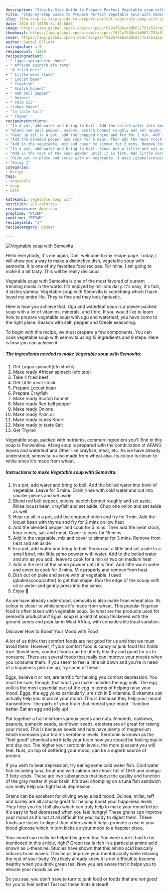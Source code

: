 ```yaml
---
description: "Step-by-Step Guide to Prepare Perfect Vegetable soup with Semovita"
title: "Step-by-Step Guide to Prepare Perfect Vegetable soup with Semovita"
slug: 1954-step-by-step-guide-to-prepare-perfect-vegetable-soup-with-semovita
date: 2020-11-10T05:54:42.683Z
image: https://img-global.cpcdn.com/recipes/f012a7986cd8d587/751x532cq70/vegetable-soup-with-semovita-recipe-main-photo.jpg
thumbnail: https://img-global.cpcdn.com/recipes/f012a7986cd8d587/751x532cq70/vegetable-soup-with-semovita-recipe-main-photo.jpg
cover: https://img-global.cpcdn.com/recipes/f012a7986cd8d587/751x532cq70/vegetable-soup-with-semovita-recipe-main-photo.jpg
author: Daniel Elliott
ratingvalue: 4.5
reviewcount: 42279
recipeingredient:
- " Lagos spinachefo shoko"
- " African spinach efo tete"
- "4 fried beef"
- " Little meat stock"
- " Locust bean"
- " Crayfish"
- " Scotch bonnet"
- " Red bell pepper"
- " Onions"
- " Palm oil"
- "cubes Knorr"
- "to taste Salt"
- " Thyme"
recipeinstructions:
- "In a pot, add water and bring to boil. Add the boiled water into bowl of vegetable. Leave for 5 mins. Drain,rinse with cold water and cut into smaller pieces and set aside"
- "Blend red bell pepper, onions, scotch bonnet roughly and set aside. Rinse locust bean, crayfish and set aside. Chop one onion and set aside as well"
- "Heat up oil in a pot, add the chopped onion and fry for 1 min. Add the locust bean with thyme and fry for 2 mins on low heat"
- "Add the blended pepper and cook for 5 mins. Then add the meat stock, knor cubes, salt and meat. Cover to cook for 15 mins"
- "Add in the vegetable, mix and cover to simmer for 3 mins. Remove from heat and set aside"
- "In a pot, add water and bring to boil. Scoop out a little and set aside.In a small bowl, mix little semo powder with water. Add to the boiled water and stir as you add.. leave to cook for a min or two on medium heat"
- "Add in the rest of the semo powder until it is firm. Add little warm water and cover to cook for 3 mins. Mix properly and remove from heat."
- "Dish out on plate and serve with ur vegetable. I used igbako(scoop/cutter) to get that shape. Rub the edge of the scoop with oil or water and gently press into the semo."
- "Enjoy 🤗"
categories:
- Recipe
tags:
- vegetable
- soup
- with

katakunci: vegetable soup with 
nutrition: 270 calories
recipecuisine: American
preptime: "PT26M"
cooktime: "PT54M"
recipeyield: "1"
recipecategory: Dinner

---
```



![Vegetable soup with Semovita](https://img-global.cpcdn.com/recipes/f012a7986cd8d587/751x532cq70/vegetable-soup-with-semovita-recipe-main-photo.jpg)

Hello everybody, it's me again, Dan, welcome to my recipe page. Today, I will show you a way to make a distinctive dish, vegetable soup with semovita. It is one of my favorites food recipes. For mine, I am going to make it a bit tasty. This will be really delicious.

Vegetable soup with Semovita is one of the most favored of current trending meals in the world. It's enjoyed by millions daily. It's easy, it's fast, it tastes yummy. Vegetable soup with Semovita is something which I have loved my entire life. They're fine and they look fantastic.

Here is how you achieve that. Ugu and waterleaf soup is a power-packed soup with a lot of vitamins, minerals, and fibre. If you would like to learn how to prepare vegetable soup with ugu and waterleaf, you have come to the right place. Season with salt, pepper and Creole seasoning.


To begin with this recipe, we must prepare a few components. You can cook vegetable soup with semovita using 13 ingredients and 9 steps. Here is how you can achieve it.

<!--inarticleads1-->

##### The ingredients needed to make Vegetable soup with Semovita:

1. Get  Lagos spinach(efo shoko)
1. Make ready  African spinach (efo tete)
1. Take 4 fried beef
1. Get  Little meat stock
1. Prepare  Locust bean
1. Prepare  Crayfish
1. Make ready  Scotch bonnet
1. Make ready  Red bell pepper
1. Make ready  Onions
1. Make ready  Palm oil
1. Make ready cubes Knorr
1. Make ready to taste Salt
1. Get  Thyme


Vegetable soup, packed with nutrients, common ingredient you&#39;ll find in this soup is Periwinkles. Afang soup is prepared with the combination of AFANG leaves and waterleaf and Other like crayfish, meat, etc. As we have already understood, semovita is also made from wheat also. Its colour is closer to white since it&#39;s made from wheat. 

<!--inarticleads2-->

##### Instructions to make Vegetable soup with Semovita:

1. In a pot, add water and bring to boil. Add the boiled water into bowl of vegetable. Leave for 5 mins. Drain,rinse with cold water and cut into smaller pieces and set aside
1. Blend red bell pepper, onions, scotch bonnet roughly and set aside. Rinse locust bean, crayfish and set aside. Chop one onion and set aside as well
1. Heat up oil in a pot, add the chopped onion and fry for 1 min. Add the locust bean with thyme and fry for 2 mins on low heat
1. Add the blended pepper and cook for 5 mins. Then add the meat stock, knor cubes, salt and meat. Cover to cook for 15 mins
1. Add in the vegetable, mix and cover to simmer for 3 mins. Remove from heat and set aside
1. In a pot, add water and bring to boil. Scoop out a little and set aside.In a small bowl, mix little semo powder with water. Add to the boiled water and stir as you add.. leave to cook for a min or two on medium heat
1. Add in the rest of the semo powder until it is firm. Add little warm water and cover to cook for 3 mins. Mix properly and remove from heat.
1. Dish out on plate and serve with ur vegetable. I used igbako(scoop/cutter) to get that shape. Rub the edge of the scoop with oil or water and gently press into the semo.
1. Enjoy 🤗


As we have already understood, semovita is also made from wheat also. Its colour is closer to white since it&#39;s made from wheat. This popular Nigerian food is often taken with vegetable soup. So what are the products used for semovita production? Egusi soup is a kind of soup thickened with the ground seeds and popular in West Africa, with considerable local variation. 

Discover How to Boost Your Mood with Food


A lot of us think that comfort foods are not good for us and that we must avoid them. However, if your comfort food is candy or junk food this holds true. Soemtimes, comfort foods can be utterly healthy and good for us to consume. There are several foods that really can improve your moods when you consume them. If you seem to feel a little bit down and you're in need of a happiness pick me up, try some of these.

Eggs, believe it or not, are terrific for helping you combat depression. You must be sure, though, that what you make includes the egg yolk. The egg yolk is the most essential part of the egg in terms of helping raise your mood. Eggs, the egg yolks particularly, are rich in B vitamins. B vitamins can actually help you improve your mood. This is because they help your neural transmitters--the parts of your brain that control your mood--function better. Eat an egg and jolly up!

Put together a trail mixfrom various seeds and nuts. Almonds, cashews, peanuts, pumpkin seeds, sunflower seeds, etcetera are all great for raising your mood. This is because seeds and nuts have plenty of magnesium which increases your brain's serotonin levels. Serotonin is known as the "feel good" chemical and it tells your brain how you should be feeling day in and day out. The higher your serotonin levels, the more pleasant you will feel. Nuts, on top of bettering your mood, can be a superb source of protein.

If you wish to beat depression, try eating some cold water fish. Cold water fish including tuna, trout and wild salmon are chock full of DHA and omega-3 fatty acids. These are two substances that boost the quality and function of the gray matter in your brain. It's true: chomping on a tuna fish sandwich can really help you fight back depression. 

Grains can be excellent for driving away a bad mood. Quinoa, millet, teff and barley are all actually great for helping boost your happiness levels. They help you feel full also which can truly help to make your mood better. It's easy to feel depressed when you feel hungry! These grains can improve your mood as it's not at all difficult for your body to digest them. These foods are easier to digest than others which helps promote a rise in your blood glucose which in turn kicks up your mood to a happier place.

Your mood can really be helped by green tea. You were sure it had to be mentioned in this article, right? Green tea is rich in a particular amino acid known as L-theanine. Studies have shown that this amino acid basically induces brain waves. This helps improve your mental acuity while relaxing the rest of your body. You likely already knew it is not difficult to become healthy when you drink green tea. Now you are aware that it helps you to elevate your moods as well!

So you see, you don't have to turn to junk food or foods that are not good for you to feel better! Test out  these hints  instead!

